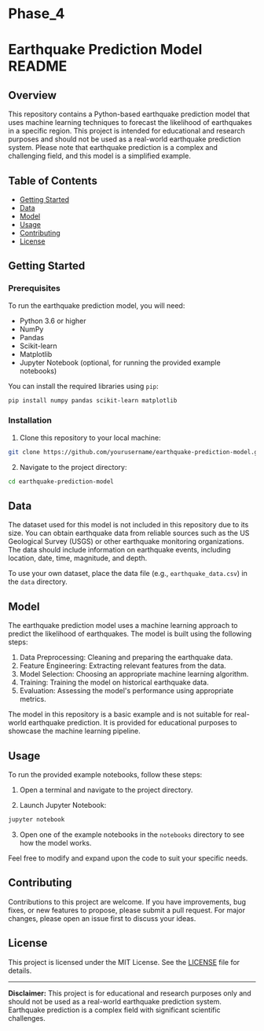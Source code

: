 # Phase_4
# Earthquake Prediction Model README

## Overview

This repository contains a Python-based earthquake prediction model that uses machine learning techniques to forecast the likelihood of earthquakes in a specific region. This project is intended for educational and research purposes and should not be used as a real-world earthquake prediction system. Please note that earthquake prediction is a complex and challenging field, and this model is a simplified example.

## Table of Contents

- [Getting Started](#getting-started)
- [Data](#data)
- [Model](#model)
- [Usage](#usage)
- [Contributing](#contributing)
- [License](#license)

## Getting Started

### Prerequisites

To run the earthquake prediction model, you will need:

- Python 3.6 or higher
- NumPy
- Pandas
- Scikit-learn
- Matplotlib
- Jupyter Notebook (optional, for running the provided example notebooks)

You can install the required libraries using `pip`:

```bash
pip install numpy pandas scikit-learn matplotlib
```

### Installation

1. Clone this repository to your local machine:

```bash
git clone https://github.com/yourusername/earthquake-prediction-model.git
```

2. Navigate to the project directory:

```bash
cd earthquake-prediction-model
```

## Data

The dataset used for this model is not included in this repository due to its size. You can obtain earthquake data from reliable sources such as the US Geological Survey (USGS) or other earthquake monitoring organizations. The data should include information on earthquake events, including location, date, time, magnitude, and depth.

To use your own dataset, place the data file (e.g., `earthquake_data.csv`) in the `data` directory.

## Model

The earthquake prediction model uses a machine learning approach to predict the likelihood of earthquakes. The model is built using the following steps:

1. Data Preprocessing: Cleaning and preparing the earthquake data.
2. Feature Engineering: Extracting relevant features from the data.
3. Model Selection: Choosing an appropriate machine learning algorithm.
4. Training: Training the model on historical earthquake data.
5. Evaluation: Assessing the model's performance using appropriate metrics.

The model in this repository is a basic example and is not suitable for real-world earthquake prediction. It is provided for educational purposes to showcase the machine learning pipeline.

## Usage

To run the provided example notebooks, follow these steps:

1. Open a terminal and navigate to the project directory.

2. Launch Jupyter Notebook:

```bash
jupyter notebook
```

3. Open one of the example notebooks in the `notebooks` directory to see how the model works.

Feel free to modify and expand upon the code to suit your specific needs.

## Contributing

Contributions to this project are welcome. If you have improvements, bug fixes, or new features to propose, please submit a pull request. For major changes, please open an issue first to discuss your ideas.

## License

This project is licensed under the MIT License. See the [LICENSE](LICENSE) file for details.

---

**Disclaimer:** This project is for educational and research purposes only and should not be used as a real-world earthquake prediction system. Earthquake prediction is a complex field with significant scientific challenges.
